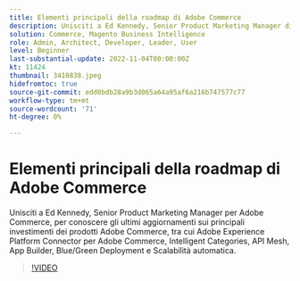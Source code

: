 ```yaml
---
title: Elementi principali della roadmap di Adobe Commerce
description: Unisciti a Ed Kennedy, Senior Product Marketing Manager di Adobe Commerce, per conoscere gli ultimi aggiornamenti sui principali investimenti in prodotti Adobe Commerce
solution: Commerce, Magento Business Intelligence
role: Admin, Architect, Developer, Leader, User
level: Beginner
last-substantial-update: 2022-11-04T00:00:00Z
kt: 11424
thumbnail: 3410838.jpeg
hidefromtoc: true
source-git-commit: edd0bdb28a9b3d065a64a95af6a216b747577c77
workflow-type: tm+mt
source-wordcount: '71'
ht-degree: 0%

---
```


# Elementi principali della roadmap di Adobe Commerce

Unisciti a Ed Kennedy, Senior Product Marketing Manager per Adobe Commerce, per conoscere gli ultimi aggiornamenti sui principali investimenti dei prodotti Adobe Commerce, tra cui Adobe Experience Platform Connector per Adobe Commerce, Intelligent Categories, API Mesh, App Builder, Blue/Green Deployment e Scalabilità automatica.

>[!VIDEO](https://video.tv.adobe.com/v/3410838/?quality=12&learn=on)
